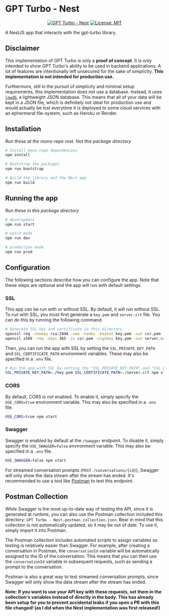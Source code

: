 # GPT Turbo - Nest

<div align="center">

  [![GPT Turbo - Nest](https://img.shields.io/github/package-json/v/maxijonson/gpt-turbo?color=brightgreen&filename=packages%2Fnest%2Fpackage.json&label=gpt-turbo-nest&logo=nestjs)](https://github.com/maxijonson/gpt-turbo/tree/develop/packages/nest)
  [![License: MIT](https://img.shields.io/badge/License-MIT-yellow.svg)](https://opensource.org/licenses/MIT)
</div>

A NestJS app that interacts with the gpt-turbo library.

## Disclaimer

This implementation of GPT Turbo is only a **proof of concept**. It is only intended to show GPT Turbo's ability to be used in backend applications. A lot of features are intentionally left unsecured for the sake of simplicity. **This implementation is not intended for production use.** 

Furthermore, still in the pursuit of simplicity and minimal setup requirements, this implementation does not use a database. Instead, it uses [`lowdb`](https://www.npmjs.com/package/lowdb), a lightweight JSON database. This means that all of your data will be kept in a JSON file, which is definitely not ideal for production use and would actually be lost everytime it is deployed to some cloud services with an ephermeral file-system, such as Heroku or Render.

## Installation

*Run these at the mono-repo root. Not this package directory*

```bash
# Install mono-repo dependencies
npm install

# Bootstrap the packages
npm run bootstrap

# Build the library and the Nest app
npm run build
```

## Running the app

*Run these in this package directory*

```bash
# development
npm run start

# watch mode
npm run dev

# production mode
npm run prod
```

## Configuration

The following sections describe how you can configure the app. Note that these steps are optional and the app will run with default settings.

### SSL

This app can be run with or without SSL. By default, it will run without SSL. To run with SSL, you must first generate a `key.pem` and `server.crt` file. You can do this by running the following command:

```bash
# Generate SSL key and certificate in this directory
openssl req -newkey rsa:2048 -new -nodes -keyout key.pem -out csr.pem
openssl x509 -req -days 365 -in csr.pem -signkey key.pem -out server.crt
```

Then, you can run the app with SSL by setting the `SSL_PRIVATE_KEY_PATH` and `SSL_CERTIFICATE_PATH` environment variables. These may also be specified in a `.env` file.

```bash
# Run the app with SSL by setting the "SSL_PRIVATE_KEY_PATH" and "SSL_CERTIFICATE_PATH" environment variables
SSL_PRIVATE_KEY_PATH=./key.pem SSL_CERTIFICATE_PATH=./server.crt npm start
```

### CORS

By default, CORS is not enabled. To enable it, simply specify the `USE_CORS=true` environment variable. This may also be specified in a `.env` file.

```bash
USE_CORS=true npm start
```

### Swagger

Swagger is enabled by default at the `/swagger` endpoint. To disable it, simply specify the `USE_SWAGGER=false` environment variable. This may also be specified in a `.env` file.

```bash
USE_SWAGGER=false npm start
```

For streamed conversation prompts (`POST /conversations/{id}`), Swagger will only show the data stream after the stream has ended. It's recommended to use a tool like [Postman](https://www.postman.com/) to test this endpoint.

## Postman Collection

While Swagger is the most up-to-date way of testing the API, since it is generated at runtime, you can also use the Postman collection included this directory: `GPT Turbo - Nest.postman_collection.json`. Bear in mind that this collection is not automatically updated, so it may be out of date. To use it, simply import it into Postman.

The Postman collection includes automated scripts to assign variables so testing is relatively easier than Swagger. For example, after creating a conversation in Postman, the `conversationId` variable will be automatically assigned to the ID of the conversation. This means that you can then use the `conversationId` variable in subsequent requests, such as sending a prompt to the conversation.

Postman is also a great way to test streamed conversation prompts, since Swagger will only show the data stream after the stream has ended.

**Note: If you want to use your API key with these requests, set them in the collection's variables instead of directly in the body. This has already been setup for you to prevent accidental leaks if you open a PR with this file changed! (as I did when the Nest implementation was first released!)**